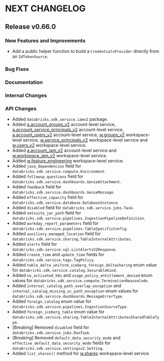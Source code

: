# NEXT CHANGELOG

## Release v0.66.0

### New Features and Improvements

* Add a public helper function to build a `CredentialsProvider` directly from an `IdTokenSource`.

### Bug Fixes

### Documentation

### Internal Changes

### API Changes
* Added `databricks.sdk.service.iamv2` package.
* Added [a.account_groups_v2](https://databricks-sdk-py.readthedocs.io/en/latest/account/iam/account_groups_v2.html) account-level service, [a.account_service_principals_v2](https://databricks-sdk-py.readthedocs.io/en/latest/account/iam/account_service_principals_v2.html) account-level service, [a.account_users_v2](https://databricks-sdk-py.readthedocs.io/en/latest/account/iam/account_users_v2.html) account-level service, [w.groups_v2](https://databricks-sdk-py.readthedocs.io/en/latest/workspace/iam/groups_v2.html) workspace-level service, [w.service_principals_v2](https://databricks-sdk-py.readthedocs.io/en/latest/workspace/iam/service_principals_v2.html) workspace-level service and [w.users_v2](https://databricks-sdk-py.readthedocs.io/en/latest/workspace/iam/users_v2.html) workspace-level service.
* Added [a.account_iam_v2](https://databricks-sdk-py.readthedocs.io/en/latest/account/iamv2/account_iam_v2.html) account-level service and [w.workspace_iam_v2](https://databricks-sdk-py.readthedocs.io/en/latest/workspace/iamv2/workspace_iam_v2.html) workspace-level service.
* Added [w.feature_engineering](https://databricks-sdk-py.readthedocs.io/en/latest/workspace/ml/feature_engineering.html) workspace-level service.
* Added `java_dependencies` field for `databricks.sdk.service.compute.Environment`.
* Added `followup_questions` field for `databricks.sdk.service.dashboards.GenieAttachment`.
* Added `feedback` field for `databricks.sdk.service.dashboards.GenieMessage`.
* Added `effective_capacity` field for `databricks.sdk.service.database.DatabaseInstance`.
* Added `disabled` field for `databricks.sdk.service.jobs.Task`.
* Added `netsuite_jar_path` field for `databricks.sdk.service.pipelines.IngestionPipelineDefinition`.
* Added `workday_report_parameters` field for `databricks.sdk.service.pipelines.TableSpecificConfig`.
* Added `auxiliary_managed_location` field for `databricks.sdk.service.sharing.TableInternalAttributes`.
* Added `alerts` field for `databricks.sdk.service.sql.ListAlertsV2Response`.
* Added `create_time` and `update_time` fields for `databricks.sdk.service.tags.TagPolicy`.
* Added `table_delta_uniform_iceberg_foreign_deltasharing` enum value for `databricks.sdk.service.catalog.SecurableKind`.
* Added `no_activated_k8s` and `usage_policy_entitlement_denied` enum values for `databricks.sdk.service.compute.TerminationReasonCode`.
* Added `internal_catalog_path_overlap_exception` and `internal_catalog_missing_uc_path_exception` enum values for `databricks.sdk.service.dashboards.MessageErrorType`.
* Added `foreign_catalog` enum value for `databricks.sdk.service.pipelines.IngestionSourceType`.
* Added `foreign_iceberg_table` enum value for `databricks.sdk.service.sharing.TableInternalAttributesSharedTableType`.
* [Breaking] Removed `disabled` field for `databricks.sdk.service.jobs.RunTask`.
* [Breaking] Removed `default_data_security_mode` and `effective_default_data_security_mode` fields for `databricks.sdk.service.settingsv2.Setting`.
* Added `list_shares()` method for [w.shares](https://databricks-sdk-py.readthedocs.io/en/latest/workspace/sharing/shares.html) workspace-level service.
